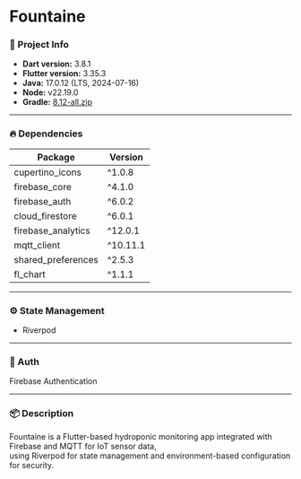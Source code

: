 # Fountaine

### 🧩 Project Info
- **Dart version:** 3.8.1  
- **Flutter version:** 3.35.3  
- **Java:** 17.0.12 (LTS, 2024-07-16)  
- **Node:** v22.19.0  
- **Gradle:** [8.12-all.zip](https://services.gradle.org/distributions/gradle-8.12-all.zip)

---

### 🔥 Dependencies
| Package | Version |
|----------|----------|
| cupertino_icons | ^1.0.8 |
| firebase_core | ^4.1.0 |
| firebase_auth | ^6.0.2 |
| cloud_firestore | ^6.0.1 |
| firebase_analytics | ^12.0.1 |
| mqtt_client | ^10.11.1 |
| shared_preferences | ^2.5.3 |
| fl_chart | ^1.1.1 |

---

### ⚙️ State Management
- Riverpod

---

### 🔐 Auth
Firebase Authentication

---

### 📦 Description
Fountaine is a Flutter-based hydroponic monitoring app integrated with Firebase and MQTT for IoT sensor data,  
using Riverpod for state management and environment-based configuration for security.
